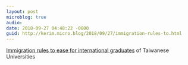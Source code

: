 ```yaml
---
layout: post
microblog: true
audio: 
date: 2018-09-27 04:48:22 -0800
guid: http://kerim.micro.blog/2018/09/27/immigration-rules-to.html
---
```

[Immigration rules to ease for international graduates](http://www.taipeitimes.com/News/taiwan/archives/2018/09/27/2003701254) of Taiwanese Universities
